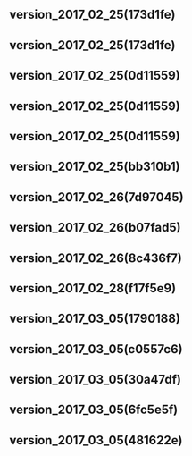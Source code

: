 ## version_2017_02_25(173d1fe)
## version_2017_02_25(173d1fe)
## version_2017_02_25(0d11559)
## version_2017_02_25(0d11559)
## version_2017_02_25(0d11559)
## version_2017_02_25(bb310b1)
## version_2017_02_26(7d97045)
## version_2017_02_26(b07fad5)
## version_2017_02_26(8c436f7)
## version_2017_02_28(f17f5e9)
## version_2017_03_05(1790188)
## version_2017_03_05(c0557c6)
## version_2017_03_05(30a47df)
## version_2017_03_05(6fc5e5f)
## version_2017_03_05(481622e)
